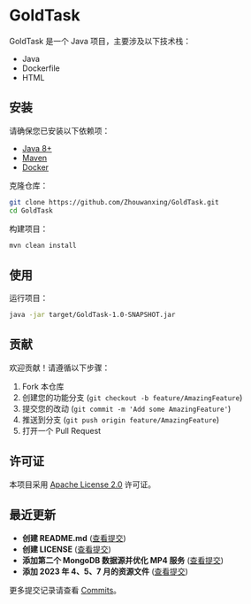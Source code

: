 # GoldTask

GoldTask 是一个 Java 项目，主要涉及以下技术栈：

- Java
- Dockerfile
- HTML

## 安装

请确保您已安装以下依赖项：

- [Java 8+](https://www.oracle.com/java/technologies/javase-jdk11-downloads.html)
- [Maven](https://maven.apache.org/)
- [Docker](https://www.docker.com/)

克隆仓库：

```bash
git clone https://github.com/Zhouwanxing/GoldTask.git
cd GoldTask
```

构建项目：

```bash
mvn clean install
```

## 使用

运行项目：

```bash
java -jar target/GoldTask-1.0-SNAPSHOT.jar
```

## 贡献

欢迎贡献！请遵循以下步骤：

1. Fork 本仓库
2. 创建您的功能分支 (`git checkout -b feature/AmazingFeature`)
3. 提交您的改动 (`git commit -m 'Add some AmazingFeature'`)
4. 推送到分支 (`git push origin feature/AmazingFeature`)
5. 打开一个 Pull Request

## 许可证

本项目采用 [Apache License 2.0](LICENSE) 许可证。

## 最近更新

- **创建 README.md** ([查看提交](https://github.com/Zhouwanxing/GoldTask/commit/29af0bc22397590aca8f647bd3a7e48b16196442))
- **创建 LICENSE** ([查看提交](https://github.com/Zhouwanxing/GoldTask/commit/61417a5cf04f137b3d7305e73806841ac54502b2))
- **添加第二个 MongoDB 数据源并优化 MP4 服务** ([查看提交](https://github.com/Zhouwanxing/GoldTask/commit/b0d4a3cf799aaffd087e745d314825fa947086d9))
- **添加 2023 年 4、5、7 月的资源文件** ([查看提交](https://github.com/Zhouwanxing/GoldTask/commit/9e64054e4ce299001fbffb4fe0104c0c15a0f261))

更多提交记录请查看 [Commits](https://github.com/Zhouwanxing/GoldTask/commits/main)。